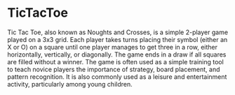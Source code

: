 # TicTacToe
Tic Tac Toe, also known as Noughts and Crosses, is a simple 2-player game played on a 3x3 grid. Each player takes turns placing their symbol (either an X or O) on a square until one player manages to get three in a row, either horizontally, vertically, or diagonally. The game ends in a draw if all squares are filled without a winner. The game is often used as a simple training tool to teach novice players the importance of strategy, board placement, and pattern recognition. It is also commonly used as a leisure and entertainment activity, particularly among young children.
